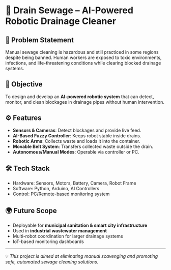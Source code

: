 # 🚀 Drain Sewage – AI-Powered Robotic Drainage Cleaner

## 📌 Problem Statement
Manual sewage cleaning is hazardous and still practiced in some regions despite being banned. Human workers are exposed to toxic environments, infections, and life-threatening conditions while clearing blocked drainage systems.

## 🎯 Objective
To design and develop an **AI-powered robotic system** that can detect, monitor, and clean blockages in drainage pipes without human intervention.

## ⚙️ Features
- **Sensors & Cameras**: Detect blockages and provide live feed.
- **AI-Based Fuzzy Controller**: Keeps robot stable inside drains.
- **Robotic Arms**: Collects waste and loads it into the container.
- **Movable Belt System**: Transfers collected waste outside the drain.
- **Autonomous/Manual Modes**: Operable via controller or PC.

## 🛠️ Tech Stack
- Hardware: Sensors, Motors, Battery, Camera, Robot Frame
- Software: Python, Arduino, AI Controllers
- Control: PC/Remote-based monitoring system

## 🌍 Future Scope
- Deployable for **municipal sanitation & smart city infrastructure**
- Used in **industrial wastewater management**
- Multi-robot coordination for larger drainage systems
- IoT-based monitoring dashboards

---

💡 *This project is aimed at eliminating manual scavenging and promoting safe, automated sewage cleaning solutions.*
